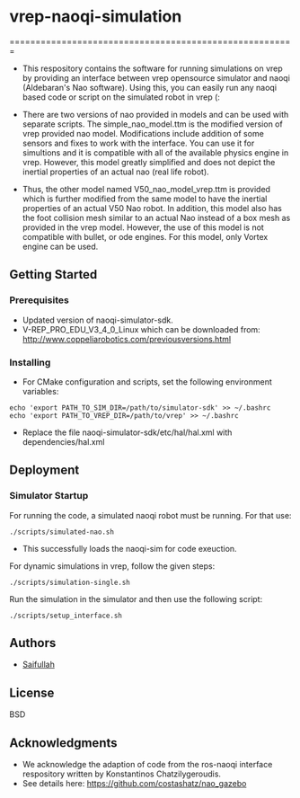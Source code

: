 # vrep-naoqi-simulation
=======================================================

* This respository contains the software for running simulations on vrep 
 by providing an interface between vrep opensource simulator and naoqi 
 (Aldebaran's Nao software). Using this, you can easily run any naoqi
 based code or script on the simulated robot in vrep (:

* There are two versions of nao provided in models and can be used with 
 separate scripts. The simple_nao_model.ttm is the modified version of 
 vrep provided nao model. Modifications include addition of some sensors
 and fixes to work with the interface. You can use it for simultions
 and it is compatible with all of the available physics engine in vrep.
 However, this model greatly simplified and does not depict the inertial 
 properties of an actual nao (real life robot).

* Thus, the other model named V50_nao_model_vrep.ttm is provided which is 
 further modified from the same model to have the inertial properties of 
 an actual V50 Nao robot. In addition, this model also has the foot collision 
 mesh similar to an actual Nao instead of a box mesh as provided in the 
 vrep model. However, the use of this model is not compatible with bullet,
 or ode engines. For this model, only Vortex engine can be used.

## Getting Started

### Prerequisites

* Updated version of naoqi-simulator-sdk. 
* V-REP_PRO_EDU_V3_4_0_Linux which can be downloaded from: http://www.coppeliarobotics.com/previousversions.html

### Installing
* For CMake configuration and scripts, set the following environment variables:
```
echo 'export PATH_TO_SIM_DIR=/path/to/simulator-sdk' >> ~/.bashrc 
echo 'export PATH_TO_VREP_DIR=/path/to/vrep' >> ~/.bashrc 
```

* Replace the file naoqi-simulator-sdk/etc/hal/hal.xml with dependencies/hal.xml

## Deployment

### Simulator Startup

For running the code, a simulated naoqi robot must be running. For that use:
```
./scripts/simulated-nao.sh
```
* This successfully loads the naoqi-sim for code exeuction.

For dynamic simulations in vrep, follow the given steps:
```
./scripts/simulation-single.sh
```
Run the simulation in the simulator and then use the following script:
```
./scripts/setup_interface.sh
```

## Authors
* <A href="mailto:saifullah3396@gmail.com">Saifullah</A>

## License
BSD

## Acknowledgments
* We acknowledge the adaption of code from the ros-naoqi interface respository
written by Konstantinos Chatzilygeroudis.
* See details here: https://github.com/costashatz/nao_gazebo

